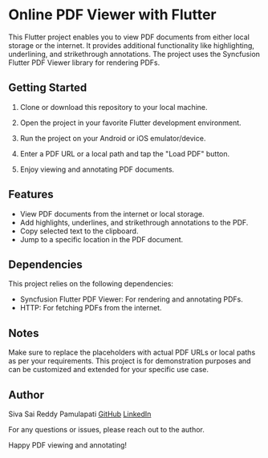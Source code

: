 # Online PDF Viewer with Flutter

This Flutter project enables you to view PDF documents from either local storage or the internet. It provides additional functionality like highlighting, underlining, and strikethrough annotations. The project uses the Syncfusion Flutter PDF Viewer library for rendering PDFs.

## Getting Started

1. Clone or download this repository to your local machine.

2. Open the project in your favorite Flutter development environment.

3. Run the project on your Android or iOS emulator/device.

4. Enter a PDF URL or a local path and tap the "Load PDF" button.

5. Enjoy viewing and annotating PDF documents.

## Features

- View PDF documents from the internet or local storage.
- Add highlights, underlines, and strikethrough annotations to the PDF.
- Copy selected text to the clipboard.
- Jump to a specific location in the PDF document.

## Dependencies

This project relies on the following dependencies:

- Syncfusion Flutter PDF Viewer: For rendering and annotating PDFs.
- HTTP: For fetching PDFs from the internet.

## Notes

Make sure to replace the placeholders with actual PDF URLs or local paths as per your requirements. This project is for demonstration purposes and can be customized and extended for your specific use case.

## Author

Siva Sai Reddy Pamulapati
[GitHub](https://github.com/vsiva253)
[LinkedIn](https://www.linkedin.com/in/siva-sai-reddy-pamulapati-2a0512187/)

For any questions or issues, please reach out to the author.

Happy PDF viewing and annotating!
